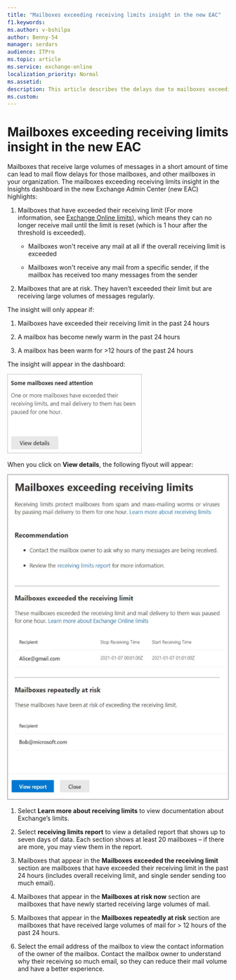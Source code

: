 ```yaml
---
title: "Mailboxes exceeding receiving limits insight in the new EAC"
f1.keywords:
ms.author: v-bshilpa
author: Benny-54
manager: serdars
audience: ITPro
ms.topic: article
ms.service: exchange-online
localization_priority: Normal
ms.assetid:
description: This article describes the delays due to mailboxes exceeding their limits.
ms.custom:
---
```


# Mailboxes exceeding receiving limits insight in the new EAC

Mailboxes that receive large volumes of messages in a short amount of time can lead to mail flow delays for those mailboxes, and other mailboxes in your organization. 
The mailboxes exceeding receiving limits insight in the Insights dashboard in the new Exchange Admin Center (new EAC) highlights:

1. Mailboxes that have exceeded their receiving limit (For more information, see [Exchange Online limits](/office365/servicedescriptions/exchange-online-service-description/exchange-online-limits#receiving-and-sending-limits)), which means they can no longer receive mail until the limit is reset (which is 1 hour after the threshold is exceeded).

   - Mailboxes won't receive any mail at all if the overall receiving limit is exceeded
   
   - Mailboxes won't receive any mail from a specific sender, if the mailbox has received too many messages from the sender
   
2. Mailboxes that are at risk. They haven’t exceeded their limit but are receiving large volumes of messages regularly. 

The insight will only appear if:

1. Mailboxes have exceeded their receiving limit in the past 24 hours 

2. A mailbox has become newly warm in the past 24 hours

3. A mailbox has been warm for >12 hours of the past 24 hours

The insight will appear in the dashboard: 

 ![Insight](../../media/mailbox-exceeding-insight.png)

When you click on **View details**, the following flyout will appear:

 ![Detailed insight](../../media/mailboxes-exceeding-limit-insight.png)

1. Select **Learn more about receiving limits** to view documentation about Exchange’s limits. 

2. Select **receiving limits report** to view a detailed report that shows up to seven days of data. Each section shows at least 20 mailboxes – if there are more, you may view them in the report. 

3. Mailboxes that appear in the **Mailboxes exceeded the receiving limit** section are mailboxes that have exceeded their receiving limit in the past 24 hours (includes overall receiving limit, and single sender sending too much email).

4. Mailboxes that appear in the **Mailboxes at risk now** section are mailboxes that have newly started receiving large volumes of mail. 

5. Mailboxes that appear in the **Mailboxes repeatedly at risk** section are mailboxes that have received large volumes of mail for > 12 hours of the past 24 hours.  

6. Select the email address of the mailbox to view the contact information of the owner of the mailbox. Contact the mailbox owner to understand why their receiving so much email, so they can reduce their mail volume and have a better experience.
